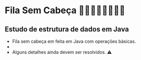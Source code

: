 # Fila Sem Cabeça 🚶‍♀️🚶🚶‍♂️🚶🚶‍♀️
## Estudo de estrutura de dados em Java

- Fila sem cabeça em feita em Java com operações básicas.
- 
- Alguns detalhes ainda devem ser resolvidos. ⚠
